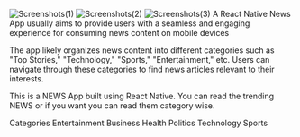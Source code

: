 ![Screenshots(1)](https://github.com/MohamedIjlal27/React-Native-News-APP/assets/150043878/d1f237b7-96f5-480d-8995-6403efdb3bb4)
![Screenshots(2)](https://github.com/MohamedIjlal27/React-Native-News-APP/assets/150043878/9c868a22-ee12-4152-a6ce-6afa1f9d0c57)
![Screenshots(3)](https://github.com/MohamedIjlal27/React-Native-News-APP/assets/150043878/2f34e6c1-8f1a-4d79-be8f-28d63b3421eb)
A React Native News App usually aims to provide users with a seamless and engaging experience for consuming news content on mobile devices

The app likely organizes news content into different categories such as "Top Stories," "Technology," "Sports," "Entertainment," etc. Users can navigate through these categories to find news articles relevant to their interests.

This is a NEWS App built using React Native. You can read the trending NEWS or if you want you can read them category wise. 

Categories
Entertainment
Business
Health
Politics
Technology
Sports
